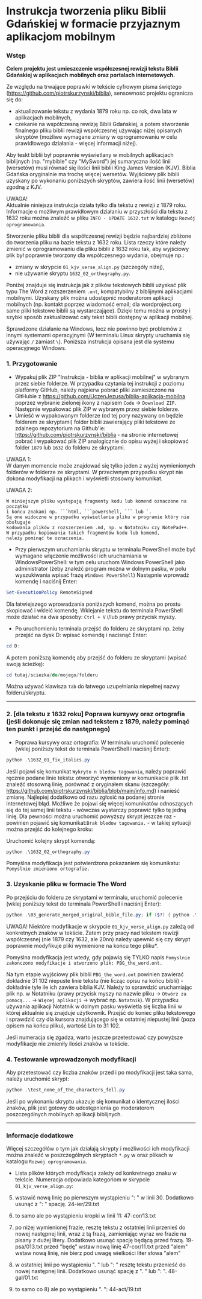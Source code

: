# Instrukcja tworzenia pliku Biblii Gdańskiej w formacie przyjaznym aplikacjom mobilnym

### Wstęp

**Celem projektu jest umieszczenie współczesnej rewizji tekstu Biblii Gdańskiej w aplikacjach mobilnych oraz portalach internetowych.**

Ze względu na trwające poprawki w tekście cyfrowym pisma świętego (https://github.com/piotrskurzynski/biblia), sensowność projektu ogranicza się do:
- aktualizowanie tekstu z wydania 1879 roku np. co rok, dwa lata w aplikacjach mobilnych,
- czekanie na współczesną rewizję Biblii Gdańskiej, a potem stworzenie finalnego pliku biblii rewizji współczesnej używając niżej opisanych skryptów (możliwe wymagane zmiany w oprogramowaniu w celu prawidłowego działania - więcej informacji niżej).

Aby teskt biblii był poprawnie wyświetlany w mobilnych aplikacjach biblijnych (np. "mybible" czy "MySword") jej sumaryczna ilość linii (wersetów) musi równać się ilości linii biblii King James Version (KJV). Biblia Gdańska oryginalnie ma trochę więcej wersetów. Wyjściowy plik biblii uzyskany po wykonaniu poniższych skryptów, zawiera ilość linii (wersetów) zgodną z KJV.

UWAGA!<br>
Aktualnie niniejsza instrukcja działa tylko dla tekstu z rewizji z 1879 roku. Informacje o możliwym prawidłowym działaniu w przyszłości dla tekstu z 1632 roku można znaleźć w pliku `INFO - UPDATE 1632.txt` w katalogu `Rozwój oprogramowania`.

Stworzenie pliku biblii dla współczesnej rewizji będzie najbardziej zbliżone do tworzenia pliku na bazie tekstu z 1632 roku. Lista rzeczy które należy zmienić w oprogramowaniu dla pliku biblii z 1632 roku tak, aby wyjściowy plik był poprawnie tworzony dla współczesnego wydania, obejmuje np.:
- zmiany w skrypcie `01_kjv_verse_align.py` (szczegóły niżej),
- nie używanie skryptu `1632_02_orthography.py`.

Poniżej znajduje się instrukcja jak z plików tekstowych biblii uzyskać plik typu The Word z rozszerzeniem `.ont`, kompatybilny z biblijnymi aplikacjami mobilnymi. Uzyskany plik można udostępnić moderatorom aplikacji mobilnych (np. kontakt poprzez wiadomość email; dla wordproject.org same pliki tekstowe biblii są wystarczające). Dzięki temu można w prosty i szybki sposób zaktualizować cały tekst biblii dostępny w aplikacji mobilnej.

Sprawdzone działanie na Windows, lecz nie powinno być problemów z innymi systemami operacyjnymi (W terminalu Linux skrypty uruchamia się używając `/` zamiast `\`). Poniższa instrukcja opisana jest dla systemu operacyjnego Windows.

### 1. Przygotowanie

- Wypakuj plik ZIP "Instrukcja - biblia w aplikacji mobilnej" w wybranym przez siebie folderze. W przypadku czytania tej instrukcji z poziomu platformy GitHub, należy najpierw pobrać pliki zamieszczone na GitHubie z https://github.com/UczenJezusa/biblia-aplikacja-mobilna poprzez wybranie zielonej ikony z napisem `Code` -> `Download ZIP`. Następnie wypakować plik ZIP w wybranym przez siebie folderze.
- Umieść w wypakowanym folderze (od tej pory nazywany on będzie folderem ze skryptami) folder biblii zawierający pliki tekstowe ze zdalnego repozytorium na Github'ie: https://github.com/piotrskurzynski/biblia - na stronie internetowej pobrać i wypakować plik ZIP analogicznie do opisu wyżej i skopiować folder `1879` lub `1632` do folderu ze skryptami.
	
UWAGA 1:<br>
W danym momencie może znajdować się tylko jeden z wyżej wymienionych folderów w folderze ze skryptami. W przeciwnym przypadku skrypt nie dokona modyfikacji na plikach i wyświetli stosowny komunikat.

UWAGA 2:<br>
~~~~
W niniejszym pliku występują fragmenty kodu lub komend oznaczone na początku
i końcu znakami np. ```html, ```powershell, ``` lub `.
Są one widoczne w przypadku wyświetlania pliku w programie który nie obsługuje
kodowania plików z rozszerzeniem .md, np. w Notatniku czy NotePad++.
W przypadku kopiowania takich fragmentów kodu lub komend,
należy pominąć te oznaczenia.
~~~~

- Przy pierwszym uruchamianiu skryptu w terminalu PowerShell może być wymagane włączenie możliwości ich uruchamiania w WindowsPowerShell:
w tym celu uruchom Windows PowerShell jako administrator (żeby znaleźć program można w dolnym pasku, w polu wyszukiwania wpisać frazę `Windows PowerShell`)
Następnie wprowadź komendę i naciśnij Enter:
```powershell
Set-ExecutionPolicy RemoteSigned
```

Dla łatwiejszego wprowadzania poniższych komend, można po prostu skopiować i wkleić komendę. Wklejanie tekstu do terminala PowerShell może działać na dwa sposoby: `Ctrl + V` i/lub prawy przycisk myszy.

- Po uruchomieniu terminala przejść do folderu ze skryptami np. żeby przejść na dysk D: wpisać komendę i nacisnąć Enter:
```powershell
cd D:
```

A potem poniższą komendę aby przejść do folderu ze skryptami (wpisać swoją ścieżkę):
```powershell
cd tutaj/sciezka/do/mojego/folderu
```

Można używać klawisza `Tab` do łatwego uzupełniania niepełnej nazwy folderu/skryptu.

---

### 2. [dla tekstu z 1632 roku] Poprawa kursywy oraz ortografia (jeśli dokonuje się zmian nad tekstem z 1879, należy pominąć ten punkt i przejść do następnego)

- Poprawa kursywy oraz ortografia:
W terminalu uruchomić polecenie (wklej poniższy tekst do terminala PowerShell i naciśnij Enter):
```powershell
python .\1632_01_fix_italics.py
```

Jeśli pojawi się komunikat `Wykryto n bledow tagowania`, należy poprawić ręcznie podane linie tekstu: otworzyć wymieniony w komunikacie plik .txt znaleźć stosowną linię, porównać z oryginałem skanu (szczegóły: https://github.com/piotrskurzynski/biblia/blob/main/info.md) i nanieść zmianę.
Najlepiej dodatkowo od razu zgłosić na podanej stronie internetowej błąd.
Możliwe że pojawi się więcej komunikatów odnoszących się do tej samej linii tekstu - wówczas wystarczy poprawić tylko tę jedną linię.
Dla pewności można uruchomić powyższy skrypt jeszcze raz - powinien pojawić się komunikat:`Brak bledow tagowania.` - w takiej sytuacji można przejść do kolejnego kroku:

Uruchomić kolejny skrypt komendą:
```powershell
python .\1632_02_orthography.py
```

Pomyślna modyfikacja jest potwierdzona pokazaniem się komunikatu: `Pomyslnie zmieniono ortografie.`


### 3. Uzyskanie pliku w formacie The Word

Po przejściu do folderu ze skryptami w terminalu, uruchomić polecenie (wklej poniższy tekst do terminala PowerShell i naciśnij Enter):
```powershell
python .\03_generate_merged_original_bible_file.py; if ($?) { python .\01_kjv_verse_align.py; if ($?) { python .\02_generate_ont_file.py } }
```

UWAGA!
Niektóre modyfikacje w skrypcie `01_kjv_verse_align.py` zależą od konkretnych znaków w tekście. Zatem przy pracy nad tekstem rewizji współczesnej (nie 1879 czy 1632, ale 20nn) należy upewnić się czy skrypt poprawnie modyfikuje pliki wymienione na końcu tego pliku*.

Pomyślna modyfikacja jest wtedy, gdy pojawią się TYLKO napis `Pomyslnie zakonczono modyfikacje i utworzono plik: PBG_the_word.ont.`

Na tym etapie wyjściowy plik biblii `PBG_the_word.ont` powinien zawierać dokładnie 31 102 niepuste linie tekstu (nie licząc opisu na końcu biblii) - dokładnie tyle ile ich zawiera biblia KJV. 
Należy to sprawdzić uruchamiając plik np. w Notatniku (prawy przycisk myszy na nazwie pliku -> `Otwórz za pomocą...` -> `Więcej aplikacji` -> wybrać np. `Notatnik`). W przypadku używania aplikacji Notatnik w dolnym pasku wyświetla się liczba linii w której aktualnie się znajduje użytkownik. Przejść do koniec pliku tekstowego i sprawdzić czy dla kursora znajdującego się w ostatniej niepustej linii (poza opisem na końcu pliku), wartość Lin to 31 102.

Jeśli numeracja się zgadza, warto jeszcze przetestować czy powyższe modyfikacje nie zmieniły ilości znaków w tekście.

### 4. Testowanie wprowadzonych modyfikacji

Aby przetestować czy liczba znaków przed i po modyfikacji jest taka sama, należy uruchomić skrypt:
```powershell
python .\test_none_of_the_characters_fell.py
```

Jeśli po wykonaniu skryptu ukazuje się komunikat o identycznej ilości znaków, plik jest gotowy do udostępnienia go moderatorom poszczególnych mobilnych aplikacji biblijnych.


---

### Informacje dodatkowe

Więcej szczegółów o tym jak działają skrypty i możliwości ich modyfikacji można znaleźć w poszczególnych skryptach `*.py` w oraz plikach w katalogu `Rozwój oprogramowania`.



* Lista plików których modyfikacja zależy od konkretnego znaku w tekście. Numeracja odpowiada kategoriom w skrypcie `01_kjv_verse_align.py`:
5) wstawić nową linię po pierwszym wystąpieniu ": " w linii 30. Dodatkowo usunąć z ": " spację.
24-ier/29.txt

6) to samo ale po wystąpieniu kropki w linii 11:
47-cor/13.txt

7) po niżej wymienionej frazie, resztę tekstu z ostatniej linii przenieś do nowej następnej linii, wraz z tą frazą, zamieniając wyraz we frazie na pisany z dużej litery. Dodatkowo usunąć spację będącą przed frazą.
19-psa/013.txt przed "będę" wstaw nową linię
47-cor/11.txt przed "alem" wstaw nową linię, nie bierz pod uwagę wielkości liter słowa "alem"

8) w ostatniej linii po wystąpieniu ". " lub ": " resztę tekstu przenieść do nowej następnej linii. Dodatkowo usunąć spację z ". " lub ": ".
48-gal/01.txt

9) to samo co 8) ale po wystąpieniu ". ":
44-act/19.txt
